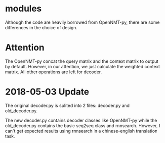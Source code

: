 # modules

Although the code are heavily borrowed from OpenNMT-py, there are some differences in the choice of design.

# Attention

The OpenNMT-py concat the query matrix and the context matrix to output by default. 
However, in our attention, we just calculate the weighted context matrix. All other operations are left for decoder.

# 2018-05-03 Update

The original decoder.py is splited into 2 files: decoder.py and old_decoder.py.

The new decoder.py contains decoder classes like OpenNMT-py while the old_decoder.py contains the
basic seq2seq class and rnnsearch. However, I can't get expected results using rnnsearch in a 
chinese-english translation task.


